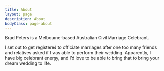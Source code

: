 ```yaml
---
title: About
layout: page
description: About
bodyClass: page-about
---
```


Brad Peters is a Melbourne-based Australian Civil Marriage Celebrant. 

I set out to get registered to officiate marriages after one too many friends and relatives asked if I was able to perform their wedding. Apparently, I have big celebrant energy, and I’d love to be able to bring that to bring your dream wedding to life.
